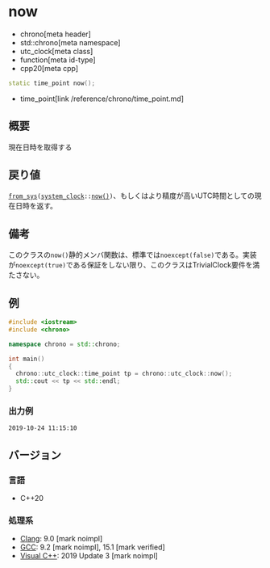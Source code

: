 # now
* chrono[meta header]
* std::chrono[meta namespace]
* utc_clock[meta class]
* function[meta id-type]
* cpp20[meta cpp]

```cpp
static time_point now();
```
* time_point[link /reference/chrono/time_point.md]

## 概要
現在日時を取得する


## 戻り値
[`from_sys`](from_sys.md)`(`[`system_clock`](/reference/chrono/system_clock.md)`::`[`now()`](/reference/chrono/system_clock/now.md)`)`、もしくはより精度が高いUTC時間としての現在日時を返す。


## 備考
このクラスの`now()`静的メンバ関数は、標準では`noexcept(false)`である。実装が`noexcept(true)`である保証をしない限り、このクラスはTrivialClock要件を満たさない。


## 例
```cpp example
#include <iostream>
#include <chrono>

namespace chrono = std::chrono;

int main()
{
  chrono::utc_clock::time_point tp = chrono::utc_clock::now();
  std::cout << tp << std::endl;
}
```

### 出力例
```
2019-10-24 11:15:10
```

## バージョン
### 言語
- C++20

### 処理系
- [Clang](/implementation.md#clang): 9.0 [mark noimpl]
- [GCC](/implementation.md#gcc): 9.2 [mark noimpl], 15.1 [mark verified]
- [Visual C++](/implementation.md#visual_cpp): 2019 Update 3 [mark noimpl]
